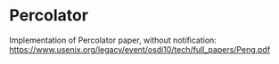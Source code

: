 Percolator
===

Implementation of Percolator paper, without notification: https://www.usenix.org/legacy/event/osdi10/tech/full_papers/Peng.pdf